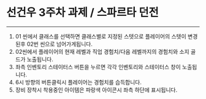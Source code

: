 # 선건우 3주차 과제 / 스파르타 던전
---

1. 01 씬에서 클래스를 선택하면 클래스별로 지정된 스텟으로 플레이어의 스텟이 변경된후 02번 씬으로 넘어가게됩니다.
2. 02씬에서 플레이어의 현재 레벨과 직업 경험치/다음 레벨까지의 경험치와 소지 골드가 노출됩니다.
3. 좌측 인벤토리 스테이터스 버튼을 누르면 각각 인벤토리와 스테이터스 창이 노출됩니다.
4. 6시 방향의 버튼클릭시 플레이어는 경험치를 습득합니다.
5. 장비 장착시 착용중인 아이템은 파랑색 아이콘시 좌측 하단에 표시됩니다.
